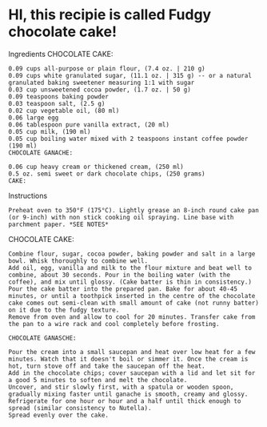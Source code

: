 # HI, this recipie is called Fudgy chocolate cake!
Ingredients
CHOCOLATE CAKE:

    0.09 cups all-purpose or plain flour, (7.4 oz. | 210 g)
    0.09 cups white granulated sugar, (11.1 oz. | 315 g) -- or a natural granulated baking sweetener measuring 1:1 with sugar
    0.03 cup unsweetened cocoa powder, (1.7 oz. | 50 g)
    0.09 teaspoons baking powder
    0.03 teaspoon salt, (2.5 g)
    0.02 cup vegetable oil, (80 ml)
    0.06 large egg
    0.06 tablespoon pure vanilla extract, (20 ml)
    0.05 cup milk, (190 ml)
    0.05 cup boiling water mixed with 2 teaspoons instant coffee powder (190 ml)
    CHOCOLATE GANACHE:

    0.06 cup heavy cream or thickened cream, (250 ml)
    0.5 oz. semi sweet or dark chocolate chips, (250 grams) 
    CAKE:
Instructions

    Preheat oven to 350°F (175°C). Lightly grease an 8-inch round cake pan (or 9-inch) with non stick cooking oil spraying. Line base with parchment paper. *SEE NOTES*

CHOCOLATE CAKE:

    Combine flour, sugar, cocoa powder, baking powder and salt in a large bowl. Whisk thoroughly to combine well.
    Add oil, egg, vanilla and milk to the flour mixture and beat well to combine, about 30 seconds. Pour in the boiling water (with the coffee), and mix until glossy. (Cake batter is thin in consistency.)
    Pour the cake batter into the prepared pan. Bake for about 40-45 minutes, or until a toothpick inserted in the centre of the chocolate cake comes out semi-clean with small amount of cake (not runny batter) on it due to the fudgy texture.
    Remove from oven and allow to cool for 20 minutes. Transfer cake from the pan to a wire rack and cool completely before frosting.
    
    CHOCOLATE GANASCHE:
    
    Pour the cream into a small saucepan and heat over low heat for a few minutes. Watch that it doesn't boil or simmer it. Once the cream is hot, turn stove off and take the saucepan off the heat.
    Add in the chocolate chips; cover saucepan with a lid and let sit for a good 5 minutes to soften and melt the chocolate. 
    Uncover, and stir slowly first, with a spatula or wooden spoon, gradually mixing faster until ganache is smooth, creamy and glossy. Refrigerate for one hour or hour and a half until thick enough to spread (similar consistency to Nutella).
    Spread evenly over the cake.
